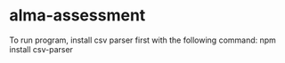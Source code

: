 # alma-assessment

To run program, install csv parser first with the following command: 
npm install csv-parser 

